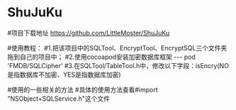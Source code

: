 # ShuJuKu

#项目下载地址  https://github.com/LittleMoster/ShuJuKu

#使用教程：
#1.把该项目中的SQLTool、EncryptTool、EncryptSQL三个文件夹拖到自己的项目中；
#2.使用cocoapod安装加密数据库框架   --- pod 'FMDB/SQLCipher'
#3.在SQLTool/TableTool.h中，修改以下字段：isEncry(NO是指数据库不加密、YES是指数据库加密)


#使用的一些相关的方法
#具体的使用方法查看#import "NSObject+SQLService.h"这个文件

